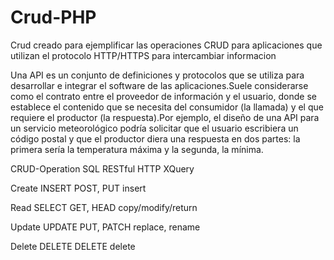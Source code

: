 # Crud-PHP
Crud creado para ejemplificar las operaciones CRUD para aplicaciones que utilizan el protocolo HTTP/HTTPS para intercambiar informacion

Una API es un conjunto de definiciones y protocolos que se utiliza para desarrollar e integrar el software de las aplicaciones.Suele considerarse como el contrato entre el proveedor de información y el usuario, donde se establece el contenido que se necesita del consumidor (la llamada) y el que requiere el productor (la respuesta).Por ejemplo, el diseño de una API para un servicio meteorológico podría solicitar que el usuario escribiera un código postal y que el productor diera una respuesta en dos partes: la primera sería la temperatura máxima y la segunda, la mínima.

CRUD-Operation  SQL	RESTful   HTTP	XQuery


Create	        INSERT	      POST, PUT	insert

Read	          SELECT	      GET, HEAD	copy/modify/return

Update	        UPDATE	      PUT, PATCH	replace, rename

Delete	        DELETE	      DELETE	delete


